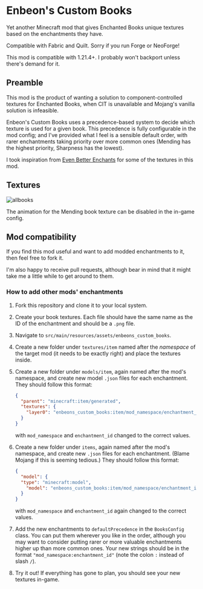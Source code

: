# Enbeon's Custom Books

Yet another Minecraft mod that gives Enchanted Books unique textures based on the enchantments they have.

Compatible with Fabric and Quilt. Sorry if you run Forge or NeoForge!

This mod is compatible with 1.21.4+. I probably won't backport unless there's demand for it.

## Preamble

This mod is the product of wanting a solution to component-controlled textures for Enchanted Books,
when CIT is unavailable and Mojang's vanilla solution is infeasible.

Enbeon's Custom Books uses a precedence-based system to decide which texture is used for a given book.
This precedence is fully configurable in the mod config; and I've provided what I feel is a sensible default order,
with rarer enchantments taking priority over more common ones (Mending has the highest priority, Sharpness has the lowest).

I took inspiration from [Even Better Enchants](https://modrinth.com/resourcepack/even-better-enchants) for some of the textures in this mod.

## Textures

![allbooks](https://github.com/user-attachments/assets/45d09a3c-197b-4336-9ffa-aaabd64be4bd)

The animation for the Mending book texture can be disabled in the in-game config.

## Mod compatibility

If you find this mod useful and want to add modded enchantments to it, then feel free to fork it.

I'm also happy to receive pull requests, although bear in mind that it might take me a little while to get around to them.

### How to add other mods' enchantments

1. Fork this repository and clone it to your local system.
2. Create your book textures. Each file should have the same name as the ID of the enchantment and should be a `.png` file.
3. Navigate to `src/main/resources/assets/enbeons_custom_books`.
4. Create a new folder under `textures/item` named after the *namespace* of the target mod (it needs to be exactly right) and place the textures inside.

5. Create a new folder under `models/item`, again named after the mod's namespace, and create new model `.json` files for each enchantment.
   They should follow this format:
    ```json
   {
      "parent": "minecraft:item/generated",
      "textures": {
        "layer0": "enbeons_custom_books:item/mod_namespace/enchantment_id"
      }
    }
   ```
   with `mod_namespace` and `enchantment_id` changed to the correct values.

6. Create a new folder under `items`, again named after the mod's namespace, and create new `.json` files for each enchantment. (Blame Mojang if this is seeming tedious.)
   They should follow this format:
    ```json
    {
      "model": {
      "type": "minecraft:model",
        "model": "enbeons_custom_books:item/mod_namespace/enchantment_id"
      }
    }
    ```
   with `mod_namespace` and `enchantment_id` again changed to the correct values.

7. Add the new enchantments to `defaultPrecedence` in the `BooksConfig` class.
   You can put them wherever you like in the order, although you may want to consider putting rarer or more valuable enchantments higher up than more common ones.
   Your new strings should be in the format `"mod_namespace:enchantment_id"` (note the colon `:` instead of slash `/`).
8. Try it out! If everything has gone to plan, you should see your new textures in-game.
    
